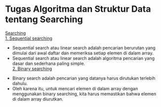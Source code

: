 # Tugas Algoritma dan Struktur Data tentang Searching
[Searching](https://github.com/qty-hub/SEARCHING/tree/main/Searching)<br/>
[1. Sequential searching](https://github.com/qty-hub/SEARCHING/tree/main/Searching/Sequential)<br/>
* Sequential search atau linear search adalah pencarian berurutan yang dimulai dari awal daftar dan memeriksa setiap elemen di dalam array.<br/>
* Sequential search atau linear search adalah algoritma pencarian yang dasar dan sederhana paling simple.<br/>
[2. Binary searching](https://github.com/qty-hub/SEARCHING/tree/main/Searching/Binary)<br/>
- Binary search adalah pencarian yang datanya harus dirutukan terlebih dahulu.<br/>
- Oleh karena itu, untuk mencari elemen di dalam array dengan menggunakan binary searching, kita harus memastikan bahwa elemen di dalam array diurutkan.
